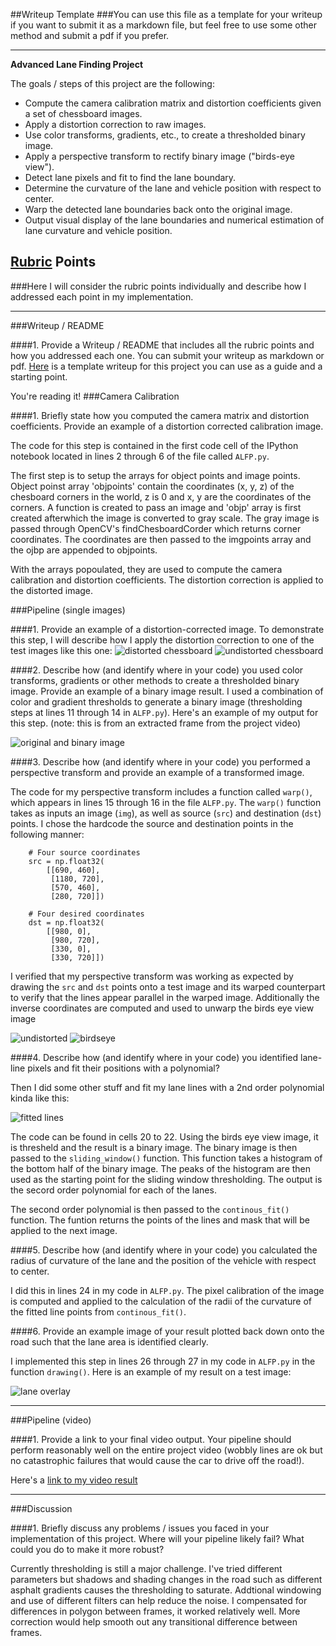 ##Writeup Template
###You can use this file as a template for your writeup if you want to submit it as a markdown file, but feel free to use some other method and submit a pdf if you prefer.

---

**Advanced Lane Finding Project**

The goals / steps of this project are the following:

* Compute the camera calibration matrix and distortion coefficients given a set of chessboard images.
* Apply a distortion correction to raw images.
* Use color transforms, gradients, etc., to create a thresholded binary image.
* Apply a perspective transform to rectify binary image ("birds-eye view").
* Detect lane pixels and fit to find the lane boundary.
* Determine the curvature of the lane and vehicle position with respect to center.
* Warp the detected lane boundaries back onto the original image.
* Output visual display of the lane boundaries and numerical estimation of lane curvature and vehicle position.

[//]: # (Image References)

[image1]: ./examples/undistort_output.png "Undistorted"
[image2]: ./test_images/test1.jpg "Road Transformed"
[image3]: ./examples/binary_combo_example.jpg "Binary Example"
[image4]: ./examples/warped_straight_lines.jpg "Warp Example"
[image5]: ./examples/color_fit_lines.jpg "Fit Visual"
[image6]: ./examples/example_output.jpg "Output"
[video1]: ./project_video.mp4 "Video"

## [Rubric](https://review.udacity.com/#!/rubrics/571/view) Points
###Here I will consider the rubric points individually and describe how I addressed each point in my implementation.  

---
###Writeup / README

####1. Provide a Writeup / README that includes all the rubric points and how you addressed each one.  You can submit your writeup as markdown or pdf.  [Here](https://github.com/udacity/CarND-Advanced-Lane-Lines/blob/master/writeup_template.md) is a template writeup for this project you can use as a guide and a starting point.  

You're reading it!
###Camera Calibration

####1. Briefly state how you computed the camera matrix and distortion coefficients. Provide an example of a distortion corrected calibration image.

The code for this step is contained in the first code cell of the IPython notebook located in lines 2 through 6 of the file called `ALFP.py`.  

The first step is to setup the arrays for object points and image points.  Object poinst array 'objpoints' contain the coordinates (x, y, z) of the chesboard corners in the world, z is 0 and x, y are the coordinates of the corners. A function is created to pass an image and 'objp' array is first created afterwhich the image is converted to gray scale.  The gray image is passed through OpenCV's findChesboardCorder which returns corner coordinates.  The coordinates are then passed to the imgpoints array and the ojbp are appended to objpoints.  

With the arrays popoulated, they are used to compute the camera calibration and distortion coefficients.  The distortion correction is applied to the distorted image. 



###Pipeline (single images)

####1. Provide an example of a distortion-corrected image.
To demonstrate this step, I will describe how I apply the distortion correction to one of the test images like this one:
![distorted chessboard](./output_images/cal_camera_distort.jpg)
![undistorted chessboard](./output_images/cal_camera_undistort.jpg)

####2. Describe how (and identify where in your code) you used color transforms, gradients or other methods to create a thresholded binary image.  Provide an example of a binary image result.
I used a combination of color and gradient thresholds to generate a binary image (thresholding steps at lines 11 through 14 in `ALFP.py`).  Here's an example of my output for this step.  (note: this is from  an extracted frame from the project video)

![original and binary image](./output_images/car_camera_org_combined_binary.png)


####3. Describe how (and identify where in your code) you performed a perspective transform and provide an example of a transformed image.

The code for my perspective transform includes a function called `warp()`, which appears in lines 15 through 16 in the file `ALFP.py`.  The `warp()` function takes as inputs an image (`img`), as well as source (`src`) and destination (`dst`) points.  I chose the hardcode the source and destination points in the following manner:

```
    # Four source coordinates
    src = np.float32(
        [[690, 460],
         [1180, 720],
         [570, 460],
         [280, 720]])
    
    # Four desired coordinates
    dst = np.float32(
        [[980, 0], 
         [980, 720], 
         [330, 0],
         [330, 720]])

```


I verified that my perspective transform was working as expected by drawing the `src` and `dst` points onto a test image and its warped counterpart to verify that the lines appear parallel in the warped image.  Additionally the inverse coordinates are computed and used to unwarp the birds eye view image

![undistorted](./output_images/car_camera_undistort.jpg)
![birdseye](./output_images/car_camera_undistort_Bird_eye.jpg)

####4. Describe how (and identify where in your code) you identified lane-line pixels and fit their positions with a polynomial?

Then I did some other stuff and fit my lane lines with a 2nd order polynomial kinda like this:

![fitted lines](./output_images/car_camera_fitted_lines.png)

The code can be found in cells 20 to 22. Using the birds eye view image, it is thresheld and the result is a binary image.  The binary image is then passed to the `sliding_window()` function.  This function takes a histogram of the bottom half of the binary image.  The peaks of the histogram are then used as the starting point for the sliding window thresholding. The output is the secord order polynomial for each of the lanes. 

The second order polynomial is then passed to the `continous_fit()` function.  The funtion returns the points of the lines and mask that will be applied to the next image.

####5. Describe how (and identify where in your code) you calculated the radius of curvature of the lane and the position of the vehicle with respect to center.

I did this in lines 24 in my code in `ALFP.py`.  The pixel calibration of the image is computed and applied to the calculation of the radii of the curvature of the fitted line points from `continous_fit()`. 

####6. Provide an example image of your result plotted back down onto the road such that the lane area is identified clearly.

I implemented this step in lines 26 through 27 in my code in `ALFP.py` in the function `drawing()`.  Here is an example of my result on a test image:

![lane overlay](./output_images/car_camera_overlay.png)

---

###Pipeline (video)

####1. Provide a link to your final video output.  Your pipeline should perform reasonably well on the entire project video (wobbly lines are ok but no catastrophic failures that would cause the car to drive off the road!).

Here's a [link to my video result](./white.mp4)

---

###Discussion

####1. Briefly discuss any problems / issues you faced in your implementation of this project.  Where will your pipeline likely fail?  What could you do to make it more robust?

Currently thresholding is still a major challenge.  I've tried different parameters but shadows and shading changes in the road such as different asphalt gradients causes the thresholding to saturate.  Addtional windowing and use of different filters can help reduce the noise.  I compensated for differences in polygon between frames, it worked relatively well.  More correction would help smooth out any transitional difference between frames.

